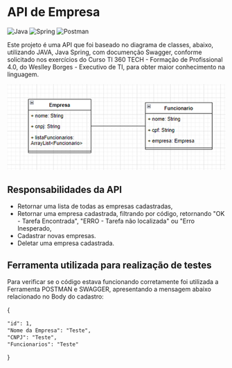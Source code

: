 # API de Empresa
![Java](https://img.shields.io/badge/java-%23ED8B00.svg?style=for-the-badge&logo=openjdk&logoColor=white) ![Spring](https://img.shields.io/badge/spring-%236DB33F.svg?style=for-the-badge&logo=spring&logoColor=white) ![Postman](https://img.shields.io/badge/Postman-FF6C37.svg?style=for-the-badge&logo=Postman&logoColor=white)

Este projeto é uma API que foi baseado no diagrama de classes, abaixo, utilizando JAVA, Java Spring, com documenção Swagger, conforme solicitado nos exercícios do Curso TI 360 TECH - Formação de Profissional 4.0, do Weslley Borges - Executivo de TI, para obter maior conhecimento na linguagem.

![alt text](image.png)

## Responsabilidades da API
- Retornar uma lista de todas as empresas cadastradas,
- Retornar uma empresa cadastrada, filtrando por código, retornando "OK - Tarefa Encontrada", "ERRO - Tarefa não localizada" ou "Erro Inesperado,
- Cadastrar novas empresas.
- Deletar uma empresa cadastrada.

## Ferramenta utilizada para realização de testes
Para verificar se o código estava funcionando corretamente foi utilizada a Ferramenta POSTMAN e SWAGGER, apresentando a mensagem abaixo relacionado no Body do cadastro:

{
    
    "id": 1,
    "Nome da Empresa": "Teste",
    "CNPJ": "Teste",
    "Funcionarios": "Teste"    
}
